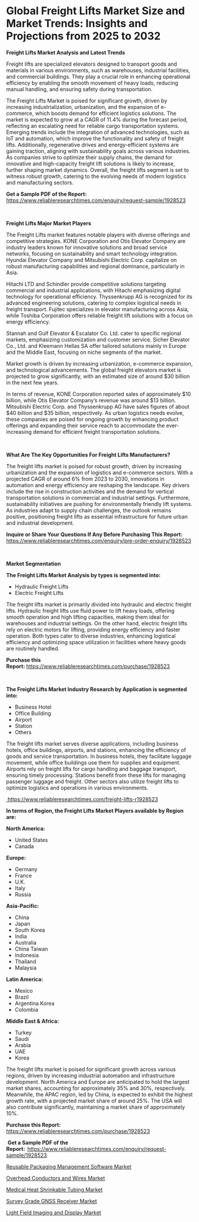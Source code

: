 <p><h1>Global Freight Lifts Market Size and Market Trends: Insights and Projections from 2025 to 2032</h1></p><p><strong>Freight Lifts Market Analysis and Latest Trends</strong></p>
<p><p>Freight lifts are specialized elevators designed to transport goods and materials in various environments, such as warehouses, industrial facilities, and commercial buildings. They play a crucial role in enhancing operational efficiency by enabling the smooth movement of heavy loads, reducing manual handling, and ensuring safety during transportation.</p><p>The Freight Lifts Market is poised for significant growth, driven by increasing industrialization, urbanization, and the expansion of e-commerce, which boosts demand for efficient logistics solutions. The market is expected to grow at a CAGR of 11.4% during the forecast period, reflecting an escalating need for reliable cargo transportation systems. Emerging trends include the integration of advanced technologies, such as IoT and automation, which improve the functionality and safety of freight lifts. Additionally, regenerative drives and energy-efficient systems are gaining traction, aligning with sustainability goals across various industries. As companies strive to optimize their supply chains, the demand for innovative and high-capacity freight lift solutions is likely to increase, further shaping market dynamics. Overall, the freight lifts segment is set to witness robust growth, catering to the evolving needs of modern logistics and manufacturing sectors.</p></p>
<p><strong>Get a Sample PDF of the Report:&nbsp;</strong> <a href="https://www.reliableresearchtimes.com/enquiry/request-sample/1928523?utm_campaign=2230&utm_medium=2&utm_source=Github&utm_content=ia&utm_term=29032025&utm_id=freight-lifts">https://www.reliableresearchtimes.com/enquiry/request-sample/1928523</a></p>
<p>&nbsp;</p>
<p><strong>Freight Lifts Major Market Players</strong></p>
<p><p>The Freight Lifts market features notable players with diverse offerings and competitive strategies. KONE Corporation and Otis Elevator Company are industry leaders known for innovative solutions and broad service networks, focusing on sustainability and smart technology integration. Hyundai Elevator Company and Mitsubishi Electric Corp. capitalize on robust manufacturing capabilities and regional dominance, particularly in Asia.</p><p>Hitachi LTD and Schindler provide competitive solutions targeting commercial and industrial applications, with Hitachi emphasizing digital technology for operational efficiency. Thyssenkrupp AG is recognized for its advanced engineering solutions, catering to complex logistical needs in freight transport. Fujitec specializes in elevator manufacturing across Asia, while Toshiba Corporation offers reliable freight lift solutions with a focus on energy efficiency.</p><p>Stannah and Gulf Elevator & Escalator Co. Ltd. cater to specific regional markets, emphasizing customization and customer service. Sicher Elevator Co., Ltd. and Kleemann Hellas SA offer tailored solutions mainly in Europe and the Middle East, focusing on niche segments of the market.</p><p>Market growth is driven by increasing urbanization, e-commerce expansion, and technological advancements. The global freight elevators market is projected to grow significantly, with an estimated size of around $30 billion in the next few years.</p><p>In terms of revenue, KONE Corporation reported sales of approximately $10 billion, while Otis Elevator Company’s revenue was around $13 billion. Mitsubishi Electric Corp. and Thyssenkrupp AG have sales figures of about $40 billion and $35 billion, respectively. As urban logistics needs evolve, these companies are poised for ongoing growth by enhancing product offerings and expanding their service reach to accommodate the ever-increasing demand for efficient freight transportation solutions.</p></p>
<p>&nbsp;</p>
<p><strong>What Are The Key Opportunities For Freight Lifts Manufacturers?</strong></p>
<p><p>The freight lifts market is poised for robust growth, driven by increasing urbanization and the expansion of logistics and e-commerce sectors. With a projected CAGR of around 6% from 2023 to 2030, innovations in automation and energy efficiency are reshaping the landscape. Key drivers include the rise in construction activities and the demand for vertical transportation solutions in commercial and industrial settings. Furthermore, sustainability initiatives are pushing for environmentally friendly lift systems. As industries adapt to supply chain challenges, the outlook remains positive, positioning freight lifts as essential infrastructure for future urban and industrial development.</p></p>
<p><strong>Inquire or Share Your Questions If Any Before Purchasing This Report:</strong> <a href="https://www.reliableresearchtimes.com/enquiry/pre-order-enquiry/1928523?utm_campaign=2230&utm_medium=2&utm_source=Github&utm_content=ia&utm_term=29032025&utm_id=freight-lifts">https://www.reliableresearchtimes.com/enquiry/pre-order-enquiry/1928523</a></p>
<p>&nbsp;</p>
<p><strong>Market Segmentation</strong></p>
<p><strong>The Freight Lifts Market Analysis by types is segmented into:</strong></p>
<p><ul><li>Hydraulic Freight Lifts</li><li>Electric Freight Lifts</li></ul></p>
<p><p>The freight lifts market is primarily divided into hydraulic and electric freight lifts. Hydraulic freight lifts use fluid power to lift heavy loads, offering smooth operation and high lifting capacities, making them ideal for warehouses and industrial settings. On the other hand, electric freight lifts rely on electric motors for lifting, providing energy efficiency and faster operation. Both types cater to diverse industries, enhancing logistical efficiency and optimizing space utilization in facilities where heavy goods are routinely handled.</p></p>
<p><strong>Purchase this Report:&nbsp;</strong><a href="https://www.reliableresearchtimes.com/purchase/1928523?utm_campaign=2230&utm_medium=2&utm_source=Github&utm_content=ia&utm_term=29032025&utm_id=freight-lifts">https://www.reliableresearchtimes.com/purchase/1928523</a></p>
<p>&nbsp;</p>
<p><strong>The Freight Lifts Market Industry Research by Application is segmented into:</strong></p>
<p><ul><li>Business Hotel</li><li>Office Building</li><li>Airport</li><li>Station</li><li>Others</li></ul></p>
<p><p>The freight lifts market serves diverse applications, including business hotels, office buildings, airports, and stations, enhancing the efficiency of goods and service transportation. In business hotels, they facilitate luggage movement, while office buildings use them for supplies and equipment. Airports rely on freight lifts for cargo handling and baggage transport, ensuring timely processing. Stations benefit from these lifts for managing passenger luggage and freight. Other sectors also utilize freight lifts to optimize logistics and operations in various environments.</p></p>
<p><a href="https://www.reliableresearchtimes.com/freight-lifts-r1928523?utm_campaign=2230&utm_medium=2&utm_source=Github&utm_content=ia&utm_term=29032025&utm_id=freight-lifts">&nbsp;https://www.reliableresearchtimes.com/freight-lifts-r1928523</a></p>
<p><strong>In terms of Region, the Freight Lifts Market Players available by Region are:</strong></p>
<p>
    <p> <strong> North America: </strong>
        <ul>
            <li>United States</li>
            <li>Canada</li>
        </ul>
        </p> 
    <p> <strong> Europe: </strong>
        <ul>
            <li>Germany</li>
            <li>France</li>
            <li>U.K.</li>
            <li>Italy</li>
            <li>Russia</li>
        </ul>
        </p> 
    <p> <strong> Asia-Pacific: </strong>
        <ul>
            <li>China</li>
            <li>Japan</li>
            <li>South Korea</li>
            <li>India</li>
            <li>Australia</li>
            <li>China Taiwan</li>
            <li>Indonesia</li>
            <li>Thailand</li>
            <li>Malaysia</li>
        </ul>
        </p> 
    <p> <strong> Latin America: </strong>
        <ul>
            <li>Mexico</li>
            <li>Brazil</li>
            <li>Argentina Korea</li>
            <li>Colombia</li>
        </ul>
        </p> 
    <p> <strong> Middle East & Africa: </strong>
        <ul>
            <li>Turkey</li>
            <li>Saudi</li>
            <li>Arabia</li>
            <li>UAE</li>
            <li>Korea</li>
        </ul>
    </p>
    </p>
<p><p>The freight lifts market is poised for significant growth across various regions, driven by increasing industrial automation and infrastructure development. North America and Europe are anticipated to hold the largest market shares, accounting for approximately 35% and 30%, respectively. Meanwhile, the APAC region, led by China, is expected to exhibit the highest growth rate, with a projected market share of around 25%. The USA will also contribute significantly, maintaining a market share of approximately 10%.</p></p>
<p><strong>Purchase this Report: </strong><a href="https://www.reliableresearchtimes.com/purchase/1928523?utm_campaign=2230&utm_medium=2&utm_source=Github&utm_content=ia&utm_term=29032025&utm_id=freight-lifts">https://www.reliableresearchtimes.com/purchase/1928523</a></p>
<p>&nbsp;<strong>Get a Sample PDF of the Report:&nbsp;&nbsp;</strong><a href="https://www.reliableresearchtimes.com/enquiry/request-sample/1928523?utm_campaign=2230&utm_medium=2&utm_source=Github&utm_content=ia&utm_term=29032025&utm_id=freight-lifts">https://www.reliableresearchtimes.com/enquiry/request-sample/1928523</a></p>
<p><strong></strong></p>
<p><p><a href="https://github.com/tineamonaya/Market-Research-Report-List-1/blob/main/reusable-packaging-management-software-market.md?utm_campaign=2230&utm_medium=2&utm_source=Github&utm_content=ia&utm_term=29032025&utm_id=freight-lifts">Reusable Packaging Management Software Market</a></p><p><a href="https://github.com/molayrabeta/Market-Research-Report-List-1/blob/main/overhead-conductors-and-wires-market.md?utm_campaign=2230&utm_medium=2&utm_source=Github&utm_content=ia&utm_term=29032025&utm_id=freight-lifts">Overhead Conductors and Wires Market</a></p><p><a href="https://github.com/rigelciara0p/Market-Research-Report-List-1/blob/main/medical-heat-shrinkable-tubing-market.md?utm_campaign=2230&utm_medium=2&utm_source=Github&utm_content=ia&utm_term=29032025&utm_id=freight-lifts">Medical Heat Shrinkable Tubing Market</a></p><p><a href="https://github.com/lecaneidreks/Market-Research-Report-List-1/blob/main/survey-grade-gnss-receiver-market.md?utm_campaign=2230&utm_medium=2&utm_source=Github&utm_content=ia&utm_term=29032025&utm_id=freight-lifts">Survey Grade GNSS Receiver Market</a></p><p><a href="https://github.com/koopalujale2/Market-Research-Report-List-1/blob/main/light-field-imaging-and-display-market.md?utm_campaign=2230&utm_medium=2&utm_source=Github&utm_content=ia&utm_term=29032025&utm_id=freight-lifts">Light Field Imaging and Display Market</a></p></p>
